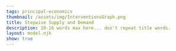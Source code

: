 ```yaml
---
tags: principal-economics
thumbnail: /assets/img/InterventionsGraph.png
title: Stepwise Supply and Demand
description: 10-16 words max here... don't repeat title words.
layout: model.njk
show: true
---
```

<script defer>
const myCalculator = new EconVision();
myCalculator.setGraphs({ 'engine': 'desmos', 'idDiv': 'StepwiseDemandGraph', 'height': '500px', 'width': '100', 'left': '-1', 'right': '20', 'bottom': '-1', 'top': '20', 'copy': true, 'expressions': true, 'zoomFit': true, 'showXAxis': true, 'showYAxis': true, 'xAxisLabel': 'Quantity', 'yAxisLabel': 'Price' });

//Supply Function 
myCalculator.addTemplateInput({'idDiv':'SQuantity','title':'Quantity Supplied','func':'X','placeholders':["[{\\placeholder[a]{1,2,3,4,5,6}}]"],'listGraphs':[0]});
myCalculator.addTemplateInput({'idDiv':'SPrices','title':'Corresponding Price for each Quantity','func':'Y','placeholders':["[{\\placeholder[a]{3,4,5,8,12,19}}]"],'listGraphs':[0]});

//shaded
myCalculator.addExpression({'idDiv':'horizontalLinesS','latex':"F\\left(x\\right)=\\left\\{0<x<X:0,Y\\right\\}\\left\\{x>0\\right\\}",'lineWidth':'2','color':'#67EEF9','listGraphs':[0]});
//?
myCalculator.addExpression({'idDiv':'verticalLinesS','latex':"G\\left(y\\right)=\\left\\{0<y<Y:X\\right\\}",'lineWidth':'2','color':'#67EEF9','listGraphs':[0]});
myCalculator.addExpression({'idDiv':'stepShadeS','latex':"0<y<F\\left(x\\right)",'color':'#67EEF9','lineWidth':'0','listGraphs':[0]});



//Demand function 
myCalculator.addTemplateInput({'idDiv':'DQuantity','title':'Quantity Demanded','func':'Q','placeholders':["[{\\placeholder[a]{1,2,3,4,5,6}}]"],'listGraphs':[0]});
myCalculator.addTemplateInput({'idDiv':'DPrices','title':'Corresponding Price for each Quantity','func':'P','placeholders':["[{\\placeholder[a]{19,12,8,5,4,3}}]"],'listGraphs':[0]});
//shaded
myCalculator.addExpression({'idDiv':'horizontalLinesD','latex':"f\\left(x\\right)=\\left\\{0<x<Q:P\\right\\}",'lineWidth':'2','color':'#b67efb','listGraphs':[0]});
myCalculator.addExpression({'idDiv':'verticalLinesD','latex':"g\\left(y\\right)=\\left\\{0<y<P:Q\\right\\}",'lineWidth':'2','color':'#b67efb','listGraphs':[0]});
myCalculator.addExpression({'idDiv':'stepShadeD','latex':"0<y<f\\left(x\\right)",'color':'#b67efb','lineWidth':'0','listGraphs':[0]});

//add a switch 
//myCalculator.addLabel({ 'idDiv': 'PointsOnlyD', 'latex': "\\left(Q,P\\right)", 'label': ' ','pointStyle':Desmos.Styles.OPEN, 'color': '#8100bd', 'showLabel': true, 'listGraphs': [0] });
myCalculator.addLabel({ 'idDiv': 'PointsLabelsD', 'latex': "\\left(Q,P\\right)", 'label': '(${Q}, $${P})', 'color': '#8100bd', 'showLabel': true, 'listGraphs': [0] });
myCalculator.addSwitchInput({'idDiv':'showDemand','title':'Display Demand Points','shouldRemoveExpression':false,'isInitiallyChecked':false,'idDivs':["PointsLabelsD"],'listGraphs':[0]});

//myCalculator.addLabel({ 'idDiv': 'PointsOnlyS', 'latex': "\\left(X,Y\\right)", 'label': ' ','pointStyle':Desmos.Styles.OPEN, 'color': '#155E75', 'showLabel': true, 'listGraphs': [0] });
myCalculator.addLabel({ 'idDiv': 'PointsLabelsS', 'latex': "\\left(X,Y\\right)", 'label': '(${X}, $${Y})', 'color': '#155E75', 'showLabel': true, 'listGraphs': [0] });
myCalculator.addSwitchInput({'idDiv':'showSupply','title':'Display Supply Points','shouldRemoveExpression':false,'isInitiallyChecked':false,'idDivs':["PointsLabelsS"],'listGraphs':[0]});

//-----------------------

myCalculator.addExpression({'idDiv':'getFirstP','latex':"b=P\\left[1\\right]",'hidden':true,'listGraphs':[0]});
myCalculator.setValue({'idDiv':'getMyFirstPrice','latex':'b','decimal':'0','listGraphs':[0]});


// Page 1: Introduction
myCalculator.setInstructions({
    'title': 'Getting Started',
    'content': 'Welcome to the Stepwise Supply and Demand Calculator.'
});

// Page 2: Using the Calculator
myCalculator.setInstructions({
    'title': 'Using the Calculator',
    'content': "Define the market by inputting the supply and demand values. The stepwise values is displayed. "
});

// Page 3: Advanced Features
myCalculator.setInstructions({
    'title': 'Advanced Features',
    'content': "Explore the supply and demand curve through clicking the switch."
    //\\exp{DPrices} %%\\sqrt{\\frac{r}{2}}%%"
});

// Page 4: Troubleshooting
myCalculator.setInstructions({
    'title': 'Troubleshooting',
    'content': 'If issues arise, confirm that your quantity and price inputs are properly entered.'
});

// Update bounds of the graph
myCalculator.setCreators({ 'title': 'Developer', 'name': 'Joy', 'school': "BC'27" });

//Change bounds to the maximum 
myCalculator.addExpression({ 'idDiv': 'BountdTop', 'latex': "B_{t}=\\max(P)", 'listGraphs': [0] });
myCalculator.addExpression({ 'idDiv': 'BountdRight', 'latex': 'B_{r}=\\max(Q)', 'listGraphs': [0] });
myCalculator.setBounds({ 'top': 'B_{t}', 'right': 'B_{r}', 'tolerance': '1.3', 'mtolerance': '1.3', 'listGraphs': [0] });
</script>
